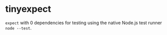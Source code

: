 # tinyexpect
 
`expect` with 0 dependencies for testing using the native Node.js test runner `node --test`.
